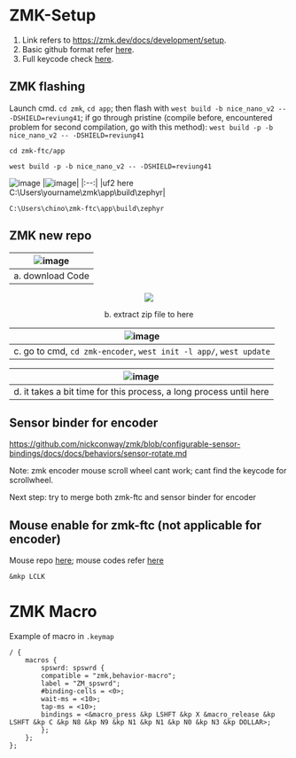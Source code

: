 # ZMK-Setup

1. Link refers to https://zmk.dev/docs/development/setup.
2. Basic github format refer [here](https://docs.github.com/en/get-started/writing-on-github/getting-started-with-writing-and-formatting-on-github/basic-writing-and-formatting-syntax#links).
3. Full keycode check [here](https://zmk.dev/docs/codes).


## ZMK flashing
Launch cmd. `cd zmk`, `cd app`; then flash with `west build -b nice_nano_v2 -- -DSHIELD=reviung41`;
if go through pristine (compile before, encountered problem for second compilation, go with this method): `west build -p -b nice_nano_v2 -- -DSHIELD=reviung41`

```
cd zmk-ftc/app
```

```
west build -p -b nice_nano_v2 -- -DSHIELD=reviung41
```

![image](https://user-images.githubusercontent.com/79617315/191435275-5c62c490-85c5-4b49-9dfe-d00b917d0c29.png)
|![image](https://user-images.githubusercontent.com/79617315/191435581-e7bad449-d2b1-49eb-9561-64283ad06680.png)|
|:--:|
|uf2 here C:\Users\yourname\zmk\app\build\zephyr|

```
C:\Users\chino\zmk-ftc\app\build\zephyr
```

## ZMK new repo

|![image](https://user-images.githubusercontent.com/79617315/191433668-b6eb7da9-b04f-488d-8d3e-25307a5003f0.png)|
|:--:|
|a. download Code| 

<p align="center">  <img src="https://user-images.githubusercontent.com/79617315/191433760-7bf40c4c-24f9-4ddf-8b54-44c94cb7c683.png">
</p>
<p align="center">
b. extract zip file to here
</p>


|![image](https://user-images.githubusercontent.com/79617315/191434554-2b2ccd27-0f2e-43df-b7d9-d2efc60c9c71.png)|
|:--:|
|c. go to cmd, `cd zmk-encoder`, `west init -l app/`, `west update`|


|![image](https://user-images.githubusercontent.com/79617315/191434710-85b73b0d-eed1-42f6-b433-94a6acffb4d8.png)|
|:--:|
|d. it takes a bit time for this process, a long process until here |


## Sensor binder for encoder
https://github.com/nickconway/zmk/blob/configurable-sensor-bindings/docs/docs/behaviors/sensor-rotate.md

Note: zmk encoder mouse scroll wheel cant work; cant find the keycode for scrollwheel.

Next step: try to merge both zmk-ftc and sensor binder for encoder

## Mouse enable for zmk-ftc (not applicable for encoder)
Mouse repo [here](https://github.com/ftc/zmk/tree/mouse-ftc); mouse codes refer [here](https://github.com/ftc/zmk/blob/mouse-ftc/docs/docs/behaviors/mouse-emulation.md)

```
&mkp LCLK
```

# ZMK Macro

Example of macro in `.keymap`
```
/ {
    macros {
		spswrd: spswrd {
        compatible = "zmk,behavior-macro";
        label = "ZM_spswrd";
        #binding-cells = <0>;
        wait-ms = <10>;
        tap-ms = <10>;
        bindings = <&macro_press &kp LSHFT &kp X &macro_release &kp LSHFT &kp C &kp N8 &kp N9 &kp N1 &kp N1 &kp N0 &kp N3 &kp DOLLAR>;
        };
    };
};
```
